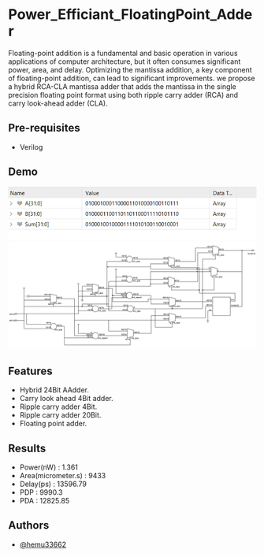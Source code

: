 # Power_Efficiant_FloatingPoint_Adder
 Floating-point addition is a fundamental and basic operation in various applications of computer architecture, but it often consumes significant power, area, and delay. Optimizing the mantissa addition, a key component of floating-point addition, can lead to significant improvements.
 we propose a hybrid RCA-CLA mantissa adder that adds the mantissa in the single precision floating point format using both ripple carry adder (RCA) and carry look-ahead adder (CLA).


Pre-requisites
--------------

- Verilog
## Demo

![Results](Floating_Point_Addder_Result.png)
![Results](FPA.jpg)

## Features

- Hybrid 24Bit AAdder.
- Carry look ahead 4Bit adder.
- Ripple carry adder 4Bit.
- Ripple carry adder 20Bit.
- Floating point adder.



## Results

- Power(nW)           : 1.361
- Area(micrometer.s)  : 9433
- Delay(ps)           : 13596.79
- PDP                 : 9990.3  
- PDA                 : 12825.85

## Authors

- [@hemu33662](https://github.com/hemu33662)
